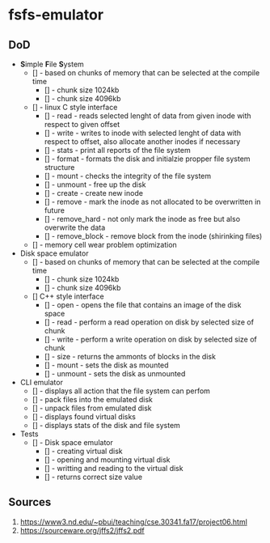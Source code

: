 # fsfs-emulator

## DoD
- **S**imple **F**ile **S**ystem
  - [] - based on chunks of memory that can be selected at the compile time 
    - [] - chunk size 1024kb
    - [] - chunk size 4096kb
  - [] - linux C style interface
    - [] - read - reads selected lenght of data from given inode with respect to given offset
    - [] - write - writes to inode with selected lenght of data with respect to offset, also allocate another inodes if necessary
    - [] - stats - print all reports of the file system 
    - [] - format - formats the disk and initialzie propper file system structure
    - [] - mount - checks the integrity of the file system
    - [] - unmount - free up the disk
    - [] - create - create new inode
    - [] - remove - mark the inode as not allocated to be overwritten in future
    - [] - remove_hard - not only mark the inode as free but also overwrite the data
    - [] - remove_block - remove block from the inode (shirinking files)
  - [] - memory cell wear problem optimization
- Disk space emulator
  - [] - based on chunks of memory that can be selected at the compile time 
    - [] - chunk size 1024kb
    - [] - chunk size 4096kb
  - [] C++ style interface
    - [] - open - opens the file that contains an image of the disk space
    - [] - read - perform a read operation on disk by selected size of chunk
    - [] - write - perform a write operation on disk by selected size of chunk
    - [] - size - returns the ammonts of blocks in the disk
    - [] - mount - sets the disk as mounted
    - [] - unmount - sets the disk as unmounted
- CLI emulator
  - [] - displays all action that the file system can perfom
  - [] - pack files into the emulated disk
  - [] - unpack files from emulated disk
  - [] - displays found virtual disks
  - [] - displays stats of the disk and file system
- Tests
  - [] - Disk space emulator
    - [] - creating virtual disk
    - [] - opening and mounting virtual disk
    - [] - writting and reading to the virtual disk
    - [] - returns correct size value

## Sources 
1. https://www3.nd.edu/~pbui/teaching/cse.30341.fa17/project06.html
2. https://sourceware.org/jffs2/jffs2.pdf